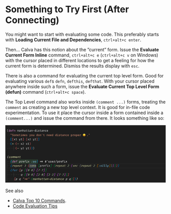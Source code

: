 # Something to Try First (After Connecting)

You might want to start with evaluating some code. This preferably starts with **Loading Current File and Dependencies**, `ctrl+alt+c enter`.

Then... Calva has this notion about the ”current” form. Issue the **Evaluate Current Form Inline** command, `ctrl+alt+c e` (`ctrl+alt+c v` on Windows) with the cursor placed in different locations to get a feeling for how the current form is determined. Dismiss the results display with `esc`.

There is also a command for evaluating the current top level form. Good for evaluating  various `def`s `defn`, `defthis`, `defthat`. With your cursor placed anywhere inside such a form, issue the **Evaluate Current Top Level Form (defun)** command (`ctrl+alt+c space`).

The Top Level command also works inside `(comment ...)` forms, treating the `comment` as creating a new top level context. It is good for in-file code experimentation.  To use it place the cursor inside a form contained inside a `(comment...)` and issue the command from there. It looks something like so:

![Comment top level form evaluation!](images/howto/top-level-comment-eval.gif)

See also
* [Calva Top 10 Commands](commands-top10.md).
* [Code Evaluation Tips](eval-tips.md)
